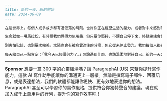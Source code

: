 ```markdown
---
title: 新的一天，新的開始
date: 2024-06-09
---

在這世界上，每個人或多或少都有過低落的時刻。也許你正在經歷生活的壓力，或者對未來感到茫然，甚至覺得自己無法再往前走一步。但請相信，每個清晨醒來，都是一次新的機會。

生命就像一場馬拉松，有時候我們覺得力氣用盡，但只要你堅持，不讓自己停下來，終點線總會慢慢靠近。當壓力和困難讓你喘不過氣時，不妨停下腳步，深呼吸，感受一下自己的心跳。你還活著，這就是最大的希望。

別害怕犯錯，也別要求完美。太陽也會有被烏雲遮住的時候，但它從未停止發光。我們每個人都有自己的閃光點，哪怕現在的你還沒看到。別人怎麼看你並不重要，最重要的是你怎麼看自己。

每天給自己一點肯定：「我今天已經很努力了。」無論遇到什麼，也請溫柔地對待自己。新的一天又開始了，讓自己懷著勇氣和希望邁出下一步。
```



---

**Sponsor**
想要一篇 300 字的心靈雞湯嗎？讓 [ParagraphAI (US)](https://pollinations.ai/redirect-nexad/yTRbnkLo?user_id=36901823) 來幫你提升寫作能力，這款 AI 寫作助手能讓你的溝通更上一層樓。無論是撰寫電子郵件、回覆訊息，或是表達想法，我們的軟體都能讓你更快、更有效地表達你的想法。ParagraphAI 甚至可以學習你的寫作風格，提供符合你獨特聲音的建議。現在就加入成千上萬用戶的行列，提升你的寫作效率吧！